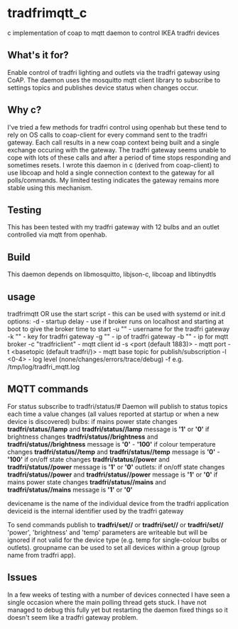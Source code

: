 # tradfrimqtt_c
c implementation of coap to mqtt daemon to control IKEA tradfri devices

## What's it for?
Enable control of tradfri lighting and outlets via the tradfri gateway using CoAP.
The daemon uses the mosquitto mqtt client library to subscribe to settings topics and publishes device status when changes occur.

## Why c?
I've tried a few methods for tradfri control using openhab but these tend to rely on OS calls to coap-client for every command sent to the tradfri gateway. 
Each call results in a new coap context being built and a single exchange occuring with the gateway. The tradfri gateway seems unable to cope with lots
of these calls and after a period of time stops responding and sometimes resets.
I wrote this daemon in c (derived from coap-client) to use libcoap and hold a single connection context to the gateway for all polls/commands.
My limited testing indicates the gateway remains more stable using this mechanism.

## Testing
This has been tested with my tradfri gateway with 12 bulbs and an outlet controlled via mqtt from openhab.

## Build
This daemon depends on libmosquitto, libjson-c, libcoap and libtinydtls

## usage
tradfrimqtt <opts> OR use the start script - this can be used with systemd or init.d
options:
-d <time in s> - startup delay - use if broker runs on localhost and starting at boot to give the broker time to start 
-u "<username>" - username for the tradfri gateway 
-k "<key>" - key for tradfri gateway
-g "<tradfri gateway ip>" - ip of tradfri gateway
-b "<broker ip>" - ip for mqtt broker
-c "tradfriclient" - mqtt client id
-s <port (default 1883)> - mqtt port
-t <basetopic (default tradfri/)> - mqtt base topic for publish/subscription
-l <0-4> - log level (none/changes/errors/trace/debug) 
-f <tracefile> e.g. /tmp/log/tradfri_mqtt.log

## MQTT commands
For status subscribe to tradfri/status/#
Daemon will publish to status topics each time a value changes (all values reported at startup or when a new device is discovered)
bulbs:
if mains power state changes **tradfri/status/<devicename>/lamp** and **tradfri/status/<deviceid>/lamp** message is **'1'** or **'0'**
if brightness changes **tradfri/status/<devicename>/brightness** and **tradfri/status/<deviceid>/brightness** message is **'0'** - **'100'**
if colour temperature changes **tradfri/status/<devicename>/temp** and **tradfri/status/<deviceid>/temp** message is **'0'** - **'100'**
if on/off state changes **tradfri/status/<devicename>/power** and **tradfri/status/<deviceid>/power** message is **'1'** or **'0'**
outlets:
if on/off state changes **tradfri/status/<devicename>/power** and **tradfri/status/<deviceid>/power** message is **'1'** or **'0'**
if mains power state changes **tradfri/status/<devicename>/mains** and **tradfri/status/<deviceid>/mains** message is **'1'** or **'0'**

devicename is the name of the individual device from the tradfri application
deviceid is the internal identifier used by the tradfri gateway

To send commands publish to **tradfri/set/<devicename>/<parameter>** or **tradfri/set/<deviceid>/<parameter>** or **tradfri/set/<groupname>/<parameter>**
'power', 'brightness' and 'temp' parameters are writeable but will be ignored if not valid for the device type (e.g. temp for single-colour bulbs or outlets).
groupname can be used to set all devices within a group (group name from tradfri app).

## Issues
In a few weeks of testing with a number of devices connected I have seen a single occasion where the main polling thread gets stuck. I have not managed to debug this fully yet
but restarting the daemon fixed things so it doesn't seem like a tradfri gateway problem.
